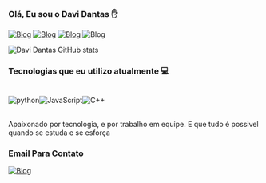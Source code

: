 ### Olá, Eu sou o Davi Dantas ✋

[![Blog](https://img.shields.io/badge/LinkedIn-0077B5?style=for-the-badge&logo=linkedin&logoColor=white)](https:\\www.linkedin.com/in/andavidantas/)
[![Blog](https://img.shields.io/badge/Instagram-E4405F?style=for-the-badge&logo=instagram&logoColor=white)](https:\\www.instagram.com/daviytd13/)
[![Blog](https://img.shields.io/badge/Discord-7289DA?style=for-the-badge&logo=discord&logoColor=white)](https:\\www./discord.com/ADS.Dantas/@me)
![Blog](https://img.shields.io/badge/Windows-0078D6?style=for-the-badge&logo=windows&logoColor=white)


![Davi Dantas GitHub stats](https://github-readme-stats.vercel.app/api?username=davidantas27&show_icons=true&theme=radical)


### Tecnologias que eu utilizo atualmente  💻 

<div style="display: inline_block" ><br/>
    <img Align="center" alt="python" src="https://img.shields.io/badge/Python-3776AB?style=for-the-badge&logo=python&logoColor=white" /><img Align="center" alt="JavaScript" src="https://img.shields.io/badge/JavaScript-F7DF1E?style=for-the-badge&logo=javascript&logoColor=black" /><img Align="center" alt="C++" src="https://img.shields.io/badge/C%2B%2B-00599C?style=for-the-badge&logo=c%2B%2B&logoColor=white" />
</div><br/>

Apaixonado por tecnologia, e por trabalho em equipe. E que tudo é possivel quando se estuda e se esforça

### Email Para Contato

[![Blog](https://img.shields.io/badge/Gmail-D14836?style=for-the-badge&logo=gmail&logoColor=white)](https://www.daviantonio939@gmail.com)
